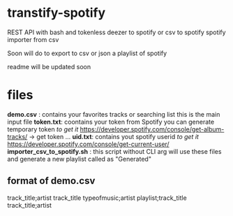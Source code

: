 # transtify-spotify
REST API with bash and tokenless
deezer to spotify 
or csv to spotify 
spotify importer from csv


Soon will do to export to csv or json a playlist of spotify


readme will be updated soon



# files

**demo.csv** : contains your favorites tracks or searching list this is the main input file
**token.txt**: coontains your token from Spotify you can generate temporary token *to get it* https://developer.spotify.com/console/get-album-tracks/ -> get token ...
**uid.txt**: contains yout spotify userid *to get it* https://developer.spotify.com/console/get-current-user/
**importer_csv_to_spotify.sh** : this script without CLI arg will use these files and generate a new playlist called as "Generated"




## format of demo.csv 
track_title;artist
track_title
typeofmusic;artist
playlist;track_title
track_title;artist